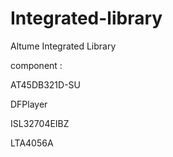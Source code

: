 # Integrated-library
Altume Integrated Library

component : 


AT45DB321D-SU

DFPlayer

ISL32704EIBZ

LTA4056A


